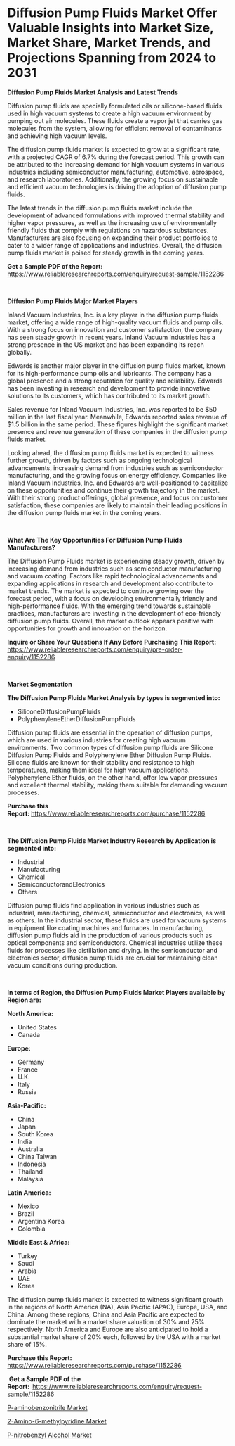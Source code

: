 <p><h1>Diffusion Pump Fluids Market Offer Valuable Insights into Market Size, Market Share, Market Trends, and Projections Spanning from 2024 to 2031</h1></p><p><strong>Diffusion Pump Fluids Market Analysis and Latest Trends</strong></p>
<p><p>Diffusion pump fluids are specially formulated oils or silicone-based fluids used in high vacuum systems to create a high vacuum environment by pumping out air molecules. These fluids create a vapor jet that carries gas molecules from the system, allowing for efficient removal of contaminants and achieving high vacuum levels.</p><p>The diffusion pump fluids market is expected to grow at a significant rate, with a projected CAGR of 6.7% during the forecast period. This growth can be attributed to the increasing demand for high vacuum systems in various industries including semiconductor manufacturing, automotive, aerospace, and research laboratories. Additionally, the growing focus on sustainable and efficient vacuum technologies is driving the adoption of diffusion pump fluids.</p><p>The latest trends in the diffusion pump fluids market include the development of advanced formulations with improved thermal stability and higher vapor pressures, as well as the increasing use of environmentally friendly fluids that comply with regulations on hazardous substances. Manufacturers are also focusing on expanding their product portfolios to cater to a wider range of applications and industries. Overall, the diffusion pump fluids market is poised for steady growth in the coming years.</p></p>
<p><strong>Get a Sample PDF of the Report:&nbsp;</strong> <a href="https://www.reliableresearchreports.com/enquiry/request-sample/1152286">https://www.reliableresearchreports.com/enquiry/request-sample/1152286</a></p>
<p>&nbsp;</p>
<p><strong>Diffusion Pump Fluids Major Market Players</strong></p>
<p><p>Inland Vacuum Industries, Inc. is a key player in the diffusion pump fluids market, offering a wide range of high-quality vacuum fluids and pump oils. With a strong focus on innovation and customer satisfaction, the company has seen steady growth in recent years. Inland Vacuum Industries has a strong presence in the US market and has been expanding its reach globally.</p><p>Edwards is another major player in the diffusion pump fluids market, known for its high-performance pump oils and lubricants. The company has a global presence and a strong reputation for quality and reliability. Edwards has been investing in research and development to provide innovative solutions to its customers, which has contributed to its market growth.</p><p>Sales revenue for Inland Vacuum Industries, Inc. was reported to be $50 million in the last fiscal year. Meanwhile, Edwards reported sales revenue of $1.5 billion in the same period. These figures highlight the significant market presence and revenue generation of these companies in the diffusion pump fluids market.</p><p>Looking ahead, the diffusion pump fluids market is expected to witness further growth, driven by factors such as ongoing technological advancements, increasing demand from industries such as semiconductor manufacturing, and the growing focus on energy efficiency. Companies like Inland Vacuum Industries, Inc. and Edwards are well-positioned to capitalize on these opportunities and continue their growth trajectory in the market. With their strong product offerings, global presence, and focus on customer satisfaction, these companies are likely to maintain their leading positions in the diffusion pump fluids market in the coming years.</p></p>
<p>&nbsp;</p>
<p><strong>What Are The Key Opportunities For Diffusion Pump Fluids Manufacturers?</strong></p>
<p><p>The Diffusion Pump Fluids market is experiencing steady growth, driven by increasing demand from industries such as semiconductor manufacturing and vacuum coating. Factors like rapid technological advancements and expanding applications in research and development also contribute to market trends. The market is expected to continue growing over the forecast period, with a focus on developing environmentally friendly and high-performance fluids. With the emerging trend towards sustainable practices, manufacturers are investing in the development of eco-friendly diffusion pump fluids. Overall, the market outlook appears positive with opportunities for growth and innovation on the horizon.</p></p>
<p><strong>Inquire or Share Your Questions If Any Before Purchasing This Report:</strong> <a href="https://www.reliableresearchreports.com/enquiry/pre-order-enquiry/1152286">https://www.reliableresearchreports.com/enquiry/pre-order-enquiry/1152286</a></p>
<p>&nbsp;</p>
<p><strong>Market Segmentation</strong></p>
<p><strong>The Diffusion Pump Fluids Market Analysis by types is segmented into:</strong></p>
<p><ul><li>SiliconeDiffusionPumpFluids</li><li>PolyphenyleneEtherDiffusionPumpFluids</li></ul></p>
<p><p>Diffusion pump fluids are essential in the operation of diffusion pumps, which are used in various industries for creating high vacuum environments. Two common types of diffusion pump fluids are Silicone Diffusion Pump Fluids and Polyphenylene Ether Diffusion Pump Fluids. Silicone fluids are known for their stability and resistance to high temperatures, making them ideal for high vacuum applications. Polyphenylene Ether fluids, on the other hand, offer low vapor pressures and excellent thermal stability, making them suitable for demanding vacuum processes.</p></p>
<p><strong>Purchase this Report:&nbsp;</strong><a href="https://www.reliableresearchreports.com/purchase/1152286">https://www.reliableresearchreports.com/purchase/1152286</a></p>
<p>&nbsp;</p>
<p><strong>The Diffusion Pump Fluids Market Industry Research by Application is segmented into:</strong></p>
<p><ul><li>Industrial</li><li>Manufacturing</li><li>Chemical</li><li>SemiconductorandElectronics</li><li>Others</li></ul></p>
<p><p>Diffusion pump fluids find application in various industries such as industrial, manufacturing, chemical, semiconductor and electronics, as well as others. In the industrial sector, these fluids are used for vacuum systems in equipment like coating machines and furnaces. In manufacturing, diffusion pump fluids aid in the production of various products such as optical components and semiconductors. Chemical industries utilize these fluids for processes like distillation and drying. In the semiconductor and electronics sector, diffusion pump fluids are crucial for maintaining clean vacuum conditions during production.</p></p>
<p>&nbsp;</p>
<p><strong>In terms of Region, the Diffusion Pump Fluids Market Players available by Region are:</strong></p>
<p>
    <p> <strong> North America: </strong>
        <ul>
            <li>United States</li>
            <li>Canada</li>
        </ul>
        </p> 
    <p> <strong> Europe: </strong>
        <ul>
            <li>Germany</li>
            <li>France</li>
            <li>U.K.</li>
            <li>Italy</li>
            <li>Russia</li>
        </ul>
        </p> 
    <p> <strong> Asia-Pacific: </strong>
        <ul>
            <li>China</li>
            <li>Japan</li>
            <li>South Korea</li>
            <li>India</li>
            <li>Australia</li>
            <li>China Taiwan</li>
            <li>Indonesia</li>
            <li>Thailand</li>
            <li>Malaysia</li>
        </ul>
        </p> 
    <p> <strong> Latin America: </strong>
        <ul>
            <li>Mexico</li>
            <li>Brazil</li>
            <li>Argentina Korea</li>
            <li>Colombia</li>
        </ul>
        </p> 
    <p> <strong> Middle East & Africa: </strong>
        <ul>
            <li>Turkey</li>
            <li>Saudi</li>
            <li>Arabia</li>
            <li>UAE</li>
            <li>Korea</li>
        </ul>
    </p>
    </p>
<p><p>The diffusion pump fluids market is expected to witness significant growth in the regions of North America (NA), Asia Pacific (APAC), Europe, USA, and China. Among these regions, China and Asia Pacific are expected to dominate the market with a market share valuation of 30% and 25% respectively. North America and Europe are also anticipated to hold a substantial market share of 20% each, followed by the USA with a market share of 15%.</p></p>
<p><strong>Purchase this Report: </strong><a href="https://www.reliableresearchreports.com/purchase/1152286">https://www.reliableresearchreports.com/purchase/1152286</a></p>
<p>&nbsp;<strong>Get a Sample PDF of the Report:&nbsp;&nbsp;</strong><a href="https://www.reliableresearchreports.com/enquiry/request-sample/1152286">https://www.reliableresearchreports.com/enquiry/request-sample/1152286</a></p>
<p><strong></strong></p>
<p><p><a href="https://view.publitas.com/reportprime-1/p-aminobenzonitrile-market-size-growth-outlook-from-2023-to-2030-projecting-at-markets-trends-analysis-by-application-regional-outlook-and-revenue/">P-aminobenzonitrile Market</a></p><p><a href="https://view.publitas.com/reportprime-1/2-amino-6-methylpyridine-market-provides-detailed-segmentation-of-this-market-based-on-type-application-and-region-and-forecast-for-the-period-from-2023-2030/">2-Amino-6-methylpyridine Market</a></p><p><a href="https://view.publitas.com/reportprime-1/p-nitrobenzyl-alcohol-market-size-growth-outlook-from-2023-to-2030-projecting-at-markets-trends-analysis-by-application-regional-outlook-and-revenue/">P-nitrobenzyl Alcohol Market</a></p></p>